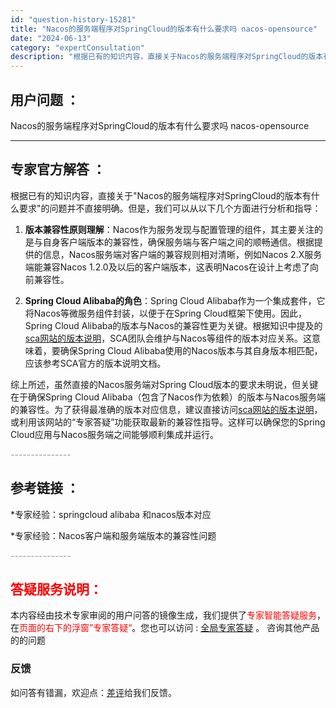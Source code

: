```yaml
---
id: "question-history-15281"
title: "Nacos的服务端程序对SpringCloud的版本有什么要求吗 nacos-opensource"
date: "2024-06-13"
category: "expertConsultation"
description: "根据已有的知识内容，直接关于Nacos的服务端程序对SpringCloud的版本有什么要求的问题并不直接明确。但是，我们可以从以下几个方面进行分析和指导：1. **版本兼容性原则理解**：Nacos作为服务发现与配置管理的组件，其主要关注的是与自身客户端版本的兼容性，确保服务端与客户端之间的顺畅通信"
---
```


## 用户问题 ： 
 Nacos的服务端程序对SpringCloud的版本有什么要求吗 nacos-opensource 

---------------
## 专家官方解答 ：

根据已有的知识内容，直接关于"Nacos的服务端程序对SpringCloud的版本有什么要求"的问题并不直接明确。但是，我们可以从以下几个方面进行分析和指导：

1. **版本兼容性原则理解**：Nacos作为服务发现与配置管理的组件，其主要关注的是与自身客户端版本的兼容性，确保服务端与客户端之间的顺畅通信。根据提供的信息，Nacos服务端对客户端的兼容规则相对清晰，例如Nacos 2.X服务端能兼容Nacos 1.2.0及以后的客户端版本，这表明Nacos在设计上考虑了向前兼容性。

2. **Spring Cloud Alibaba的角色**：Spring Cloud Alibaba作为一个集成套件，它将Nacos等微服务组件封装，以便于在Spring Cloud框架下使用。因此，Spring Cloud Alibaba的版本与Nacos的兼容性更为关键。根据知识中提及的[sca网站的版本说明](https://sca.aliyun.com/docs/2023/overview/version-explain/?spm=5176.29160081.0.0.74805a752XWBvK)，SCA团队会维护与Nacos等组件的版本对应关系。这意味着，要确保Spring Cloud Alibaba使用的Nacos版本与其自身版本相匹配，应该参考SCA官方的版本说明文档。

综上所述，虽然直接的Nacos服务端对Spring Cloud版本的要求未明说，但关键在于确保Spring Cloud Alibaba（包含了Nacos作为依赖）的版本与Nacos服务端的兼容性。为了获得最准确的版本对应信息，建议直接访问[sca网站的版本说明](https://sca.aliyun.com/docs/2023/overview/version-explain/?spm=5176.29160081.0.0.74805a752XWBvK)，或利用该网站的“专家答疑”功能获取最新的兼容性指导。这样可以确保您的Spring Cloud应用与Nacos服务端之间能够顺利集成并运行。


<font color="#949494">---------------</font> 


## 参考链接 ：

*专家经验：springcloud alibaba 和nacos版本对应 
 
 *专家经验：Nacos客户端和服务端版本的兼容性问题 


 <font color="#949494">---------------</font> 
 


## <font color="#FF0000">答疑服务说明：</font> 

本内容经由技术专家审阅的用户问答的镜像生成，我们提供了<font color="#FF0000">专家智能答疑服务</font>，在<font color="#FF0000">页面的右下的浮窗”专家答疑“</font>。您也可以访问 : [全局专家答疑](https://opensource.alibaba.com/chatBot) 。 咨询其他产品的的问题

### 反馈
如问答有错漏，欢迎点：[差评](https://ai.nacos.io/user/feedbackByEnhancerGradePOJOID?enhancerGradePOJOId=15301)给我们反馈。
